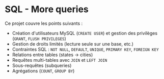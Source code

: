 # SQL - More queries

Ce projet couvre les points suivants :
- Création d'utilisateurs MySQL (`CREATE USER`) et gestion des privilèges (`GRANT`, `FLUSH PRIVILEGES`)
- Gestion de droits limités (lecture seule sur une base, etc.)
- Contraintes SQL : `NOT NULL`, `DEFAULT`, `UNIQUE`, `PRIMARY KEY`, `FOREIGN KEY`
- Relations entre tables (states -> cities)
- Requêtes multi-tables avec `JOIN` et `LEFT JOIN`
- Sous-requêtes (subqueries)
- Agrégations (`COUNT`, `GROUP BY`)